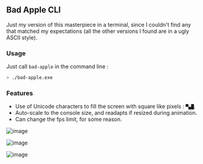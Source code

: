 ## Bad Apple CLI

Just my version of this masterpiece in a terminal, since I couldn't find any that matched my expectations (all the other versions I found are in a ugly ASCII style).

### Usage

Just call `bad-apple` in the command line :
```bash
> ./bad-apple.exe
```

### Features

- Use of Unicode characters to fill the screen with square like pixels : `▀▄█`.
- Auto-scale to the console size, and readapts if resized during animation.
- Can change the fps limit, for some reason.

![image](https://user-images.githubusercontent.com/30344403/176788269-de8aee71-61f4-45b8-93c9-4ae35056faa8.png)

![image](https://user-images.githubusercontent.com/30344403/176788316-d68048bf-8541-469d-8151-d00b3311d6c1.png)

![image](https://user-images.githubusercontent.com/30344403/176788353-579db0ac-445b-4e73-a72d-8637c30a84fb.png)
